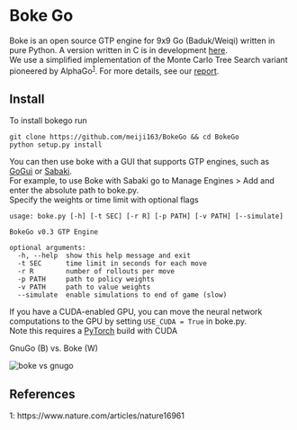 # Boke Go
Boke is an open source GTP engine for 9x9 Go (Baduk/Weiqi) written in pure Python. A version written in C is in development [here](https://github.com/dukehhong/bokego-c).\
We use a simplified implementation of the Monte Carlo Tree Search variant pioneered by AlphaGo<sup>[1](#1)</sup>. For more details, see our [report](report.pdf).



## Install
To install bokego run
```
git clone https://github.com/meiji163/BokeGo && cd BokeGo
python setup.py install
```
You can then use boke with a GUI that supports GTP engines, such as [GoGui](https://sourceforge.net/projects/gogui/) or [Sabaki](https://sabaki.yichuanshen.de/).\
For example, to use Boke with Sabaki go to Manage Engines > Add and enter the absolute path to boke.py.\
Specify the weights or time limit with optional flags
```
usage: boke.py [-h] [-t SEC] [-r R] [-p PATH] [-v PATH] [--simulate]

BokeGo v0.3 GTP Engine

optional arguments:
  -h, --help  show this help message and exit
  -t SEC      time limit in seconds for each move
  -r R        number of rollouts per move
  -p PATH     path to policy weights
  -v PATH     path to value weights
  --simulate  enable simulations to end of game (slow)
```

If you have a CUDA-enabled GPU, you can move the neural network computations to the GPU by setting
`USE_CUDA = True` in boke.py.\
Note this requires a [PyTorch](https://pytorch.org/get-started/locally/) build with CUDA

GnuGo (B) vs. Boke (W)


![boke vs gnugo](https://media.giphy.com/media/T9E8NcDPFe5PAdmyxT/giphy.gif)

## References
<div><a name="1">1</a>: https://www.nature.com/articles/nature16961</div>

